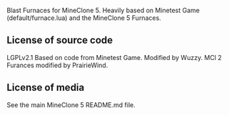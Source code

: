 Blast Furnaces for MineClone 5.
Heavily based on Minetest Game (default/furnace.lua) and the MineClone 5 Furnaces.

License of source code
----------------------
LGPLv2.1
Based on code from Minetest Game.
Modified by Wuzzy.
MCl 2 Furances modified by PrairieWind.

License of media
----------------
See the main MineClone 5 README.md file.

